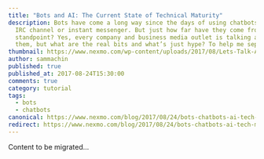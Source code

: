 ```yaml
---
title: "Bots and AI: The Current State of Technical Maturity"
description: Bots have come a long way since the days of using chatbots in your
  IRC channel or instant messenger. But just how far have they come from a tech
  standpoint? Yes, every company and business media outlet is talking about
  them, but what are the real bits and what’s just hype? To help me separate […]
thumbnail: https://www.nexmo.com/wp-content/uploads/2017/08/Lets-Talk-About-Bots-Clip1_800x300.jpg
author: sammachin
published: true
published_at: 2017-08-24T15:30:00
comments: true
category: tutorial
tags:
  - bots
  - chatbots
canonical: https://www.nexmo.com/blog/2017/08/24/bots-chatbots-ai-tech-maturity-dr
redirect: https://www.nexmo.com/blog/2017/08/24/bots-chatbots-ai-tech-maturity-dr
---
```

Content to be migrated...